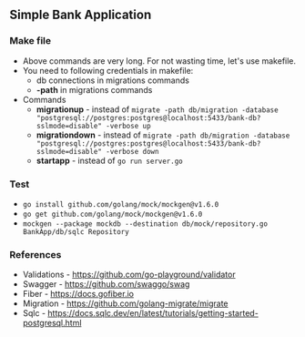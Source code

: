 
## Simple Bank Application

### Make file
* Above commands are very long. For not wasting time, let's use makefile.
* You need to following credentials in makefile:
  * db connections in migrations commands
  * **-path** in migrations commands
* Commands
  * **migrationup** - instead of ```migrate -path db/migration -database "postgresql://postgres:postgres@localhost:5433/bank-db?sslmode=disable" -verbose up```
  * **migrationdown** - instead of ```migrate -path db/migration -database "postgresql://postgres:postgres@localhost:5433/bank-db?sslmode=disable" -verbose down```
  * **startapp** - instead of ```go run server.go```


### Test
* ```go install github.com/golang/mock/mockgen@v1.6.0```
* ```go get github.com/golang/mock/mockgen@v1.6.0```
* ```mockgen --package mockdb --destination db/mock/repository.go BankApp/db/sqlc Repository```

### References
* Validations - https://github.com/go-playground/validator
* Swagger - https://github.com/swaggo/swag
* Fiber - https://docs.gofiber.io
* Migration - https://github.com/golang-migrate/migrate
* Sqlc - https://docs.sqlc.dev/en/latest/tutorials/getting-started-postgresql.html